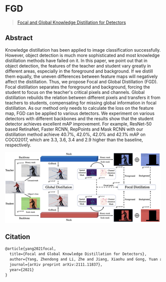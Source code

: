 # FGD
> [Focal and Global Knowledge Distillation for Detectors](https://arxiv.org/abs/2111.11837)

<!-- [ALGORITHM] -->
## Abstract

Knowledge distillation has been applied to image classification successfully. However, object detection is much more sophisticated and most knowledge distillation methods have failed on it. In this paper, we point out that in object detection, the features of the teacher and student vary greatly in different areas, especially in the foreground and background. If we distill them equally, the uneven differences between feature maps will negatively affect the distillation. Thus, we propose Focal and Global Distillation (FGD). Focal distillation separates the foreground and background, forcing the student to focus on the teacher's critical pixels and channels. Global distillation rebuilds the relation between different pixels and transfers it from teachers to students, compensating for missing global information in focal distillation. As our method only needs to calculate the loss on the feature map, FGD can be applied to various detectors. We experiment on various detectors with different backbones and the results show that the student detector achieves excellent mAP improvement. For example, ResNet-50 based RetinaNet, Faster RCNN, RepPoints and Mask RCNN with our distillation method achieve 40.7%, 42.0%, 42.0% and 42.1% mAP on COCO2017, which are 3.3, 3.6, 3.4 and 2.9 higher than the baseline, respectively.


![pipeline](/docs/en/imgs/model_zoo/fgd/pipeline.png)




## Citation

```latex
@article{yang2021focal,
  title={Focal and Global Knowledge Distillation for Detectors},
  author={Yang, Zhendong and Li, Zhe and Jiang, Xiaohu and Gong, Yuan and Yuan, Zehuan and Zhao, Danpei and Yuan, Chun},
  journal={arXiv preprint arXiv:2111.11837},
  year={2021}
}
```
